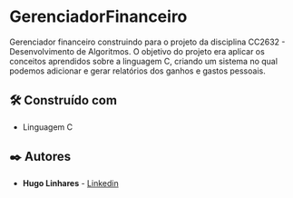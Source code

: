 # GerenciadorFinanceiro

Gerenciador financeiro construindo para o projeto da disciplina CC2632 - Desenvolvimento de Algoritmos. O objetivo do projeto era aplicar os conceitos aprendidos sobre a linguagem C, criando um sistema no qual podemos adicionar e gerar relatórios dos ganhos e gastos pessoais.

## 🛠️ Construído com

* Linguagem C

## ✒️ Autores

* **Hugo Linhares** - [Linkedin](https://br.linkedin.com/in/hugo-linhares-8743781b6)
